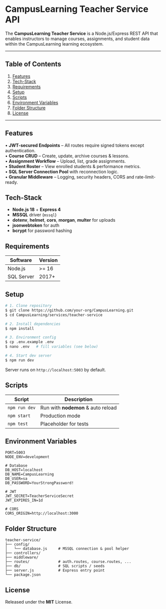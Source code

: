 # CampusLearning Teacher Service API

The **CampusLearning Teacher Service** is a Node.js/Express REST API that enables instructors to manage courses, assignments, and student data within the CampusLearning learning ecosystem.

---

## Table of Contents
1. [Features](#features)
2. [Tech-Stack](#tech-stack)
3. [Requirements](#requirements)
4. [Setup](#setup)
5. [Scripts](#scripts)
6. [Environment Variables](#environment-variables)
7. [Folder Structure](#folder-structure)
8. [License](#license)

---

## Features
• **JWT-secured Endpoints** – All routes require signed tokens except authentication.  
• **Course CRUD** – Create, update, archive courses & lessons.  
• **Assignment Workflow** – Upload, list, grade assignments.  
• **Student Roster** – View enrolled students & performance metrics.  
• **SQL Server Connection Pool** with reconnection logic.  
• **Granular Middleware** – Logging, security headers, CORS and rate-limit-ready.

## Tech-Stack
* **Node.js 18** + **Express 4**  
* **MSSQL** driver (`mssql`)  
* **dotenv**, **helmet**, **cors**, **morgan**, **multer** for uploads  
* **jsonwebtoken** for auth  
* **bcrypt** for password hashing

## Requirements
| Software | Version |
| -------- | ------- |
| Node.js  | >= 16 |
| SQL Server | 2017+ |

## Setup
```bash
# 1. Clone repository
$ git clone https://github.com/your-org/CampusLearning.git
$ cd CampusLearning/services/teacher-service

# 2. Install dependencies
$ npm install

# 3. Environment config
$ cp .env.example .env
$ nano .env   # fill variables (see below)

# 4. Start dev server
$ npm run dev
```
Server runs on `http://localhost:5003` by default.

## Scripts
Script | Description
------ | -----------
`npm run dev` | Run with **nodemon** & auto reload
`npm start` | Production mode
`npm test` | Placeholder for tests

## Environment Variables
```
PORT=5003
NODE_ENV=development

# Database
DB_HOST=localhost
DB_NAME=CampusLearning
DB_USER=sa
DB_PASSWORD=YourStrongPassword!

# JWT
JWT_SECRET=TeacherServiceSecret
JWT_EXPIRES_IN=1d

# CORS
CORS_ORIGIN=http://localhost:3000
```

## Folder Structure
```
teacher-service/
├── config/
│   └── database.js     # MSSQL connection & pool helper
├── controllers/
├── middleware/
├── routes/             # auth.routes, course.routes, ...
├── db/                 # SQL scripts / seeds
├── server.js           # Express entry point
└── package.json
```

## License
Released under the **MIT** License. 